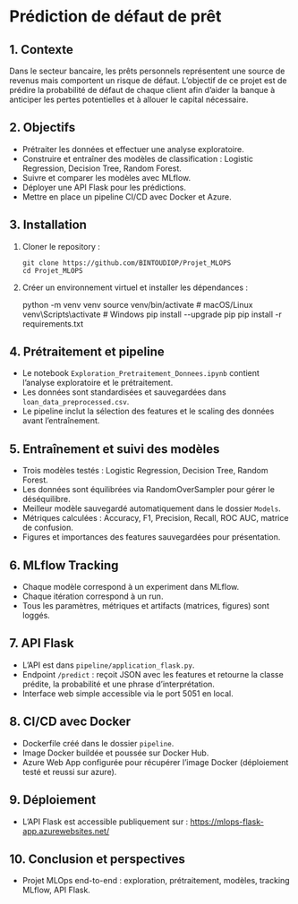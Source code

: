 # Prédiction de défaut de prêt

## 1. Contexte
Dans le secteur bancaire, les prêts personnels représentent une source de revenus mais comportent un risque de défaut. L’objectif de ce projet est de prédire la probabilité de défaut de chaque client afin d’aider la banque à anticiper les pertes potentielles et à allouer le capital nécessaire.

## 2. Objectifs
- Prétraiter les données et effectuer une analyse exploratoire.
- Construire et entraîner des modèles de classification : Logistic Regression, Decision Tree, Random Forest.
- Suivre et comparer les modèles avec MLflow.
- Déployer une API Flask pour les prédictions.
- Mettre en place un pipeline CI/CD avec Docker et Azure.

## 3. Installation
1. Cloner le repository :

       git clone https://github.com/BINTOUDIOP/Projet_MLOPS
       cd Projet_MLOPS

2. Créer un environnement virtuel et installer les dépendances :


    python -m venv venv
    source venv/bin/activate   # macOS/Linux
    venv\Scripts\activate      # Windows
    pip install --upgrade pip
    pip install -r requirements.txt

## 4. Prétraitement et pipeline
- Le notebook `Exploration_Pretraitement_Donnees.ipynb` contient l’analyse exploratoire et le prétraitement.
- Les données sont standardisées et sauvegardées dans `loan_data_preprocessed.csv`.
- Le pipeline inclut la sélection des features et le scaling des données avant l’entraînement.

## 5. Entraînement et suivi des modèles
- Trois modèles testés : Logistic Regression, Decision Tree, Random Forest.
- Les données sont équilibrées via RandomOverSampler pour gérer le déséquilibre.
- Meilleur modèle sauvegardé automatiquement dans le dossier `Models`.
- Métriques calculées : Accuracy, F1, Precision, Recall, ROC AUC, matrice de confusion.
- Figures et importances des features sauvegardées pour présentation.

## 6. MLflow Tracking
- Chaque modèle correspond à un experiment dans MLflow.
- Chaque itération correspond à un run.
- Tous les paramètres, métriques et artifacts (matrices, figures) sont loggés.

## 7. API Flask
- L’API est dans `pipeline/application_flask.py`.
- Endpoint `/predict` : reçoit JSON avec les features et retourne la classe prédite, la probabilité et une phrase d’interprétation.
- Interface web simple accessible via le port 5051 en local.

## 8. CI/CD avec Docker
- Dockerfile créé dans le dossier `pipeline`.
- Image Docker buildée et poussée sur Docker Hub.
- Azure Web App configurée pour récupérer l’image Docker (déploiement testé et reussi sur azure).

## 9. Déploiement
- L’API Flask est accessible publiquement sur : https://mlops-flask-app.azurewebsites.net/


## 10. Conclusion et perspectives
- Projet MLOps end-to-end : exploration, prétraitement, modèles, tracking MLflow, API Flask.
